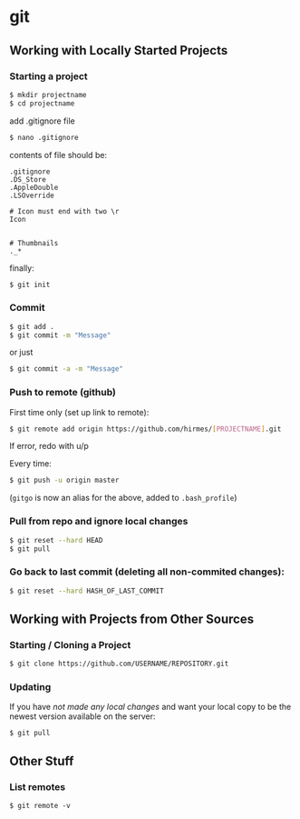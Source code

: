 # git 

## Working with Locally Started Projects

### Starting a project

```bash
$ mkdir projectname
$ cd projectname
```
	
add .gitignore file

```bash
$ nano .gitignore
```
	
contents of file should be:

	.gitignore
	.DS_Store
	.AppleDouble
	.LSOverride

	# Icon must end with two \r
	Icon


	# Thumbnails
	._*

finally:

```bash
$ git init
```

### Commit

```bash
$ git add .
$ git commit -m "Message"
```

or just

```bash
$ git commit -a -m "Message"
```

### Push to remote (github)

First time only (set up link to remote):

```bash
$ git remote add origin https://github.com/hirmes/[PROJECTNAME].git
```

If error, redo with u/p

Every time:	

```bash
$ git push -u origin master
```

(`gitgo` is now an alias for the above, added to `.bash_profile`)

### Pull from repo and ignore local changes

```bash
$ git reset --hard HEAD
$ git pull
```
	
### Go back to last commit (deleting all non-commited changes):

```bash
$ git reset --hard HASH_OF_LAST_COMMIT
```


## Working with Projects from Other Sources

### Starting / Cloning a Project

```bash
$ git clone https://github.com/USERNAME/REPOSITORY.git
```

### Updating

If you have *not made any local changes* and want your local copy to be the newest version available on the server:

`$ git pull`

## Other Stuff

### List remotes

`$ git remote -v`

